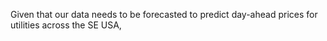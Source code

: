 Given that our data needs to be forecasted to predict day-ahead prices for utilities across the SE USA, 